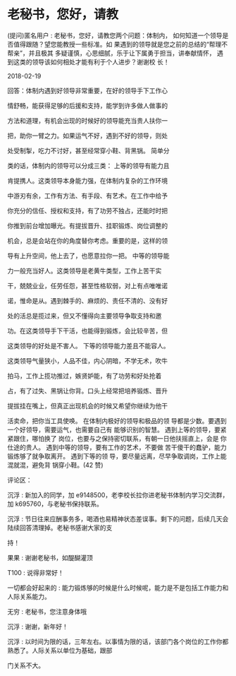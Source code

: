 # 老秘书，您好，请教

(提问)匿名用户 : 老秘书，您好，请教您两个问题：体制内， 如何知道一个领导是否值得跟随？望您能教授一些标准。如 果遇到的领导就是您之前的总结的“帮理不帮亲”，并且极其 多疑谨慎，心思细腻，乐于让下属勇于担当，讲奉献情怀， 遇到这类的领导该如何相处才能有利于个人进步？谢谢校 长！

2018-02-19

回答：体制内遇到好领导非常重要，在好的领导手下工作心

情舒畅，能获得足够的后援和支持，能学到许多做人做事的

方法和道理，有机会出现的时候好的领导能充当贵人扶你一

把，助你一臂之力。如果运气不好，遇到不好的领导，则处

处受制掣，吃力不讨好，甚至经常穿小鞋、背黑锅。 简单分

类的话，体制内的领导可以分成三类： 上等的领导有能力且

肯提携人。这类领导本身能力强，在体制内复杂的工作环境

中游刃有余，工作有方法、有手段、有艺术。在工作中给予

你充分的信任、授权和支持，有了功劳不独占，还能时时把

你推到前台增加曝光。有提拔晋升、挂职锻炼、岗位调整的

机会，总是会站在你的角度替你考虑。重要的是，这样的领

导有上升空间，他上去了，也愿意拉你一把。 中等的领导能

力一般充当好人。这类领导是老黄牛类型，工作上苦干实

干，兢兢业业，任劳任怨，甚至性格软弱，对上有点唯唯诺

诺，惟命是从。遇到棘手的、麻烦的、责任不清的、没有好

处的活总是揽过来，但又不懂得向主要领导争取支持和邀

功。在这类领导手下干活，也能得到锻炼，会比较辛苦，但

这类领导的好处是不害人。 下等的领导能力差且不能容人。

这类领导气量狭小，人品不佳，内心阴暗，不学无术，吹牛

拍马，工作上揽功推过，嫉贤妒能，有了功劳和好处抢着

占，有了过失、黑锅让你背。口头上经常把培养锻炼、晋升

提拔挂在嘴上，但真正出现机会的时候又希望你继续为他干

活卖命，把你当工具使唤。 在体制内极好的领导和极品的领 导都是少数。要遇到一个好领导，需要运气，也需要自己有 能够识别的智慧。 遇到上等的领导，要紧紧跟住，哪怕换了 岗位，也要与之保持密切联系，有朝一日他扶摇直上，会是 你仕途的贵人。 遇到中等的领导，要有工作的艺术，不要做 苦干傻干的蠢驴，能力锻炼够了就争取离开。 遇到下等的领 导，要尽量远离，尽早争取调岗，工作上能混就混，避免背 锅穿小鞋。(42 赞)

评论区：

沉浮 : 新加入的同学，加 e9148500，老李校长拉你进老秘书体制内学习交流群，加 k695760，与老秘书保持联系。

沉浮 : 节日往来应酬事务多，喝酒也易精神状态差误事。剩下的问题，后续几天会陆续回答清理掉。老秘书感谢大家的支

持！

果果 : 谢谢老秘书，如醍醐灌顶

T100 : 说得非常好！

一切都会好起来的 : 能力锻炼够的时候是什么时候呢，能力是不是包括工作能力和人际关系能力。

无穷 : 老秘书，您注意身体哦

沉浮 : 谢谢，新年好！

沉浮 : 以时间为限的话，三年左右。以事情为限的话，该部门各个岗位的工作你都熟悉了。人际关系以单位为基础，跟部

门关系不大。
